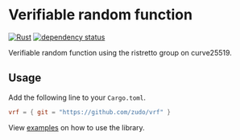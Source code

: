 # Verifiable random function

[![Rust](https://github.com/zudo/vrf/actions/workflows/rust.yml/badge.svg)](https://github.com/zudo/vrf/actions/workflows/rust.yml)
[![dependency status](https://deps.rs/repo/github/zudo/vrf/status.svg)](https://deps.rs/repo/github/zudo/vrf)

Verifiable random function using the ristretto group on curve25519.

## Usage

Add the following line to your `Cargo.toml`.

```toml
vrf = { git = "https://github.com/zudo/vrf" }
```

View [examples](examples) on how to use the library.

